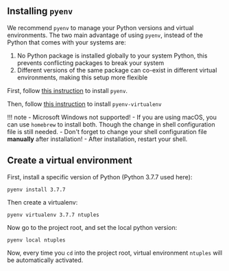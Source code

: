 ## Installing `pyenv`

We recommend `pyenv` to manage your Python versions and virtual environments.
The two main advantage of using `pyenv`, instead of the Python that comes with
your systems are:

1. No Python package is installed globally to your system Python, this prevents
   conflicting packages to break your system
2. Different versions of the same package can co-exist in different virtual
   environments, making this setup more flexible

First, follow [this instruction](https://github.com/pyenv/pyenv#installation)
to install `pyenv`.

Then, follow [this instruction](https://github.com/pyenv/pyenv-virtualenv#installation)
to install `pyenv-virtualenv`


!!! note
    - Microsoft Windows not supported!
    - If you are using macOS, you can use `homebrew` to install both. Though
      the change in shell configuration file is still needed.
    - Don't forget to change your shell configuration file **manually** after
      installation!
    - After installation, restart your shell.


## Create a virtual environment

First, install a specific version of Python (Python 3.7.7 used here):
```
pyenv install 3.7.7
```

Then create a virtualenv:
```
pyenv virtualenv 3.7.7 ntuples
```

Now go to the project root, and set the local python version:
```
pyenv local ntuples
```

Now, every time you `cd` into the project root, virtual environment `ntuples`
will be automatically activated.
